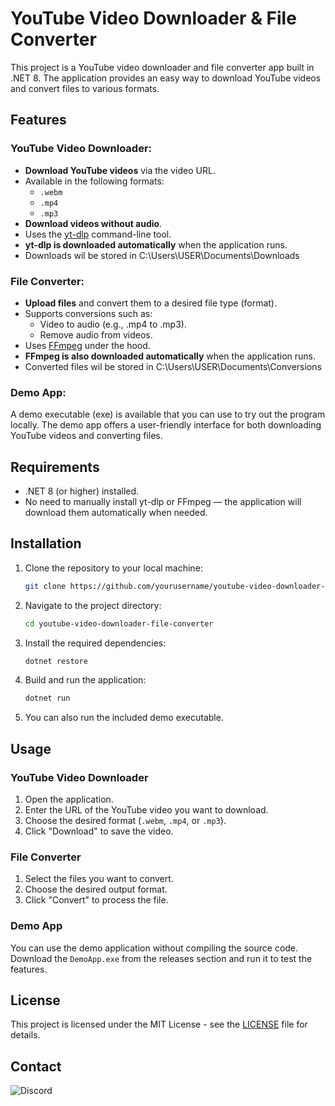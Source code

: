 # YouTube Video Downloader & File Converter

This project is a YouTube video downloader and file converter app built in .NET 8. The application provides an easy way to download YouTube videos and convert files to various formats.

## Features

### YouTube Video Downloader:
- **Download YouTube videos** via the video URL.
- Available in the following formats:
  - `.webm`
  - `.mp4`
  - `.mp3`
- **Download videos without audio**.
- Uses the [yt-dlp](https://github.com/yt-dlp/yt-dlp) command-line tool.
- **yt-dlp is downloaded automatically** when the application runs.
- Downloads wil be stored in C:\Users\USER\Documents\Downloads

### File Converter:
- **Upload files** and convert them to a desired file type (format).
- Supports conversions such as:
  - Video to audio (e.g., .mp4 to .mp3).
  - Remove audio from videos.
- Uses [FFmpeg](https://ffmpeg.org/) under the hood.
- **FFmpeg is also downloaded automatically** when the application runs.
- Converted files wil be stored in C:\Users\USER\Documents\Conversions

### Demo App:
A demo executable (exe) is available that you can use to try out the program locally. The demo app offers a user-friendly interface for both downloading YouTube videos and converting files.

## Requirements

- .NET 8 (or higher) installed.
- No need to manually install yt-dlp or FFmpeg — the application will download them automatically when needed.

## Installation

1. Clone the repository to your local machine:

   ```bash
   git clone https://github.com/yourusername/youtube-video-downloader-file-converter.git
   ```

2. Navigate to the project directory:

   ```bash
   cd youtube-video-downloader-file-converter
   ```

3. Install the required dependencies:

   ```bash
   dotnet restore
   ```

4. Build and run the application:

   ```bash
   dotnet run
   ```

5. You can also run the included demo executable.

## Usage

### YouTube Video Downloader
1. Open the application.
2. Enter the URL of the YouTube video you want to download.
3. Choose the desired format (`.webm`, `.mp4`, or `.mp3`).
4. Click "Download" to save the video.

### File Converter
1. Select the files you want to convert.
2. Choose the desired output format.
3. Click "Convert" to process the file.

### Demo App
You can use the demo application without compiling the source code. Download the `DemoApp.exe` from the releases section and run it to test the features.

## License

This project is licensed under the MIT License - see the [LICENSE](LICENSE.txt) file for details.

## Contact

![Discord](https://atombot.be/widget/user/1/921434569197117490.png)
